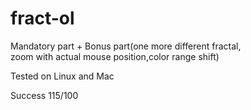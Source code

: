 # fract-ol

Mandatory part + Bonus part(one more different fractal,\
zoom with actual mouse position,color range shift)

Tested on Linux and Mac

Success 115/100
